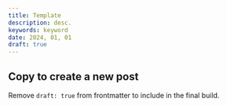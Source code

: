 ```yaml
---
title: Template
description: desc.
keywords: keyword
date: 2024, 01, 01
draft: true
---
```


<!-- <drab-youtube aria-label="YouTube Tutorial" uid="">
    <iframe data-content loading="lazy"></iframe>
</drab-youtube> -->

## Copy to create a new post

Remove `draft: true` from frontmatter to include in the final build.
